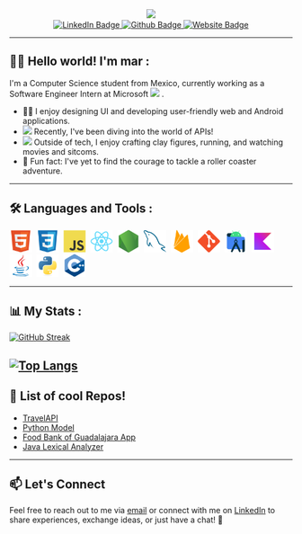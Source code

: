 <div id="header" align="center">
  <img src="https://media.giphy.com/media/MeJgB3yMMwIaHmKD4z/giphy.gif" width="250"/>
</div>

<div id="badges" align="center">
  <a href="https://www.linkedin.com/in/maribel-melendezd/">
    <img src="https://img.shields.io/badge/LinkedIn-blue?style=for-the-badge&logo=linkedin&logoColor=white" alt="LinkedIn Badge"/>
  </a>
  
  <a href="https://github.com/marmelendez">
    <img src="https://img.shields.io/badge/GitHub-100000?style=for-the-badge&logo=github&logoColor=white" alt="Github Badge"/>
  </a>
  
  <a href="https://marmelendez.netlify.app/">
     <img src="https://img.shields.io/badge/website-00CCBB?style=for-the-badge&logo=About.me&logoColor=white" alt="Website Badge"/>
  </a>
</div>

--- 
## :woman_technologist: Hello world! I'm mar :

I'm a Computer Science student from Mexico, currently working as a Software Engineer Intern at Microsoft <img src="https://media.giphy.com/media/TN0kjxBsz3iXm/giphy.gif" width="20"> . 
- 	:fairy_woman: I enjoy designing UI and developing user-friendly web and Android applications.
-  <img src="https://media.giphy.com/media/WUlplcMpOCEmTGBtBW/giphy.gif" width="20"> Recently, I've been diving into the world of APIs!
- <img src="https://media.giphy.com/media/pqStRjJyVEZDapW6EM/giphy.gif" width="20"> Outside of tech, I enjoy crafting clay figures, running, and watching movies and sitcoms.
- :roller_coaster: Fun fact: I've yet to find the courage to tackle a roller coaster adventure.

---
## :hammer_and_wrench: Languages and Tools :
<div>
  <img src="https://github.com/devicons/devicon/blob/master/icons/html5/html5-original.svg" title="HTML" alt="HTML" width="40" height="40"/>&nbsp;
  <img src="https://github.com/devicons/devicon/blob/master/icons/css3/css3-original.svg" title="CSS" alt="CSS" width="40" height="40"/>&nbsp;
  <img src="https://github.com/devicons/devicon/blob/master/icons/javascript/javascript-original.svg" title="Javascript" alt="Javascript" width="40" height="40"/>&nbsp;
  <img src="https://github.com/devicons/devicon/blob/master/icons/react/react-original.svg" title="React" alt="React" width="40" height="40"/>&nbsp;
  <img src="https://github.com/devicons/devicon/blob/master/icons/nodejs/nodejs-original.svg" title="Node" alt="Node" width="40" height="40"/>&nbsp;
  <img src="https://github.com/devicons/devicon/blob/master/icons/mysql/mysql-original.svg" title="MySQL" alt="MySQL" width="40" height="40"/>&nbsp;
  <img src="https://github.com/devicons/devicon/blob/master/icons/firebase/firebase-plain.svg" title="Firebase" alt="Firebase" width="40" height="40"/>&nbsp;
  <img src="https://github.com/devicons/devicon/blob/master/icons/git/git-original.svg" title="Git" alt="Git" width="40" height="40"/>&nbsp;
  <img src="https://github.com/devicons/devicon/blob/master/icons/androidstudio/androidstudio-original.svg" title="Android studio" alt="Android studio" width="40" height="40"/>&nbsp;
  <img src="https://github.com/devicons/devicon/blob/master/icons/kotlin/kotlin-original.svg" title="Kotlin" alt="Kotlin" width="40" height="40"/>&nbsp;
  <img src="https://github.com/devicons/devicon/blob/master/icons/java/java-original.svg" title="Java" alt="Java" width="40" height="40"/>&nbsp;
  <img src="https://github.com/devicons/devicon/blob/master/icons/python/python-original.svg" title="Python" alt="Python" width="40" height="40"/>&nbsp;
  <img src="https://github.com/devicons/devicon/blob/master/icons/cplusplus/cplusplus-original.svg" title="C++" alt="C++" width="40" height="40"/>&nbsp;
</div>

---
## :bar_chart: My Stats :
[![GitHub Streak](http://github-readme-streak-stats.herokuapp.com?user=marmelendez&theme=dark&background=000000)](https://git.io/streak-stats)

[![Top Langs](https://github-readme-stats.vercel.app/api/top-langs/?username=marmelendez&layout=compact&theme=vision-friendly-dark)](https://github.com/anuraghazra/github-readme-stats)
---
## :star2: List of cool Repos!
- [TravelAPI](https://github.com/marmelendez/travelAPI-)
- [Python Model](https://github.com/marmelendez/modelado_multiagentes)
- [Food Bank of Guadalajara App](https://github.com/marmelendez/banco_alimentos)
- [Java Lexical Analyzer](https://github.com/marmelendez/metodos_computacionales)

---
## 📫 Let's Connect

Feel free to reach out to me via [email](mailto:lizbethmelendez@live.com) or connect with me on [LinkedIn](https://www.linkedin.com/in/maribel-melendezd/) to share experiences, exchange ideas, or just have a chat! 🚀
